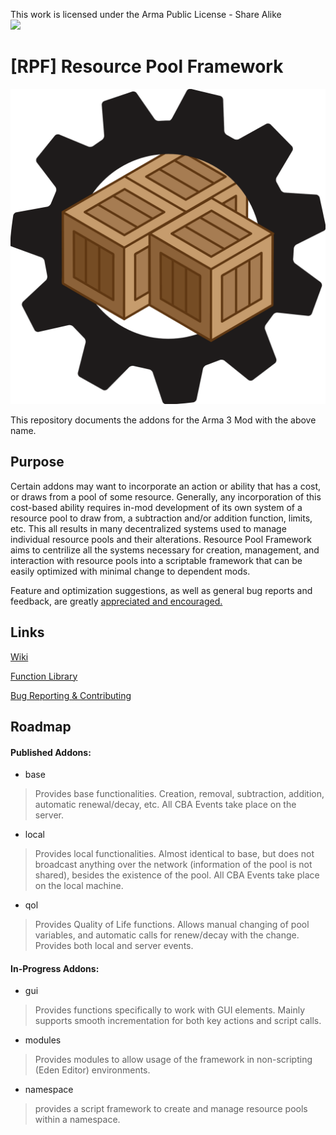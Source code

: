 This work is licensed under the Arma Public License - Share Alike <br><a rel="license" href="https://www.bohemia.net/community/licenses/arma-public-license-share-alike" target="_blank" ><img src="https://data.bistudio.com/images/license/APL-SA.png" > </a>

# [RPF] Resource Pool Framework 

![rpf_icon_128](https://github.com/Anderanged/Daisys-ResourcePool-Framework/blob/main/includes/img/rpf_clipLogo.png)

This repository documents the addons for the Arma 3 Mod with the above name. 

## Purpose

Certain addons may want to incorporate an action or ability that has a cost, or draws from a pool of some resource. Generally, any incorporation of this cost-based ability requires in-mod development of its own system of a resource pool to draw from, a subtraction and/or addition function, limits, etc. This all results in many decentralized systems used to manage individual resource pools and their alterations. Resource Pool Framework aims to centrilize all the systems necessary for creation, management, and interaction with resource pools into a scriptable framework that can be easily optimized with minimal change to dependent mods.

Feature and optimization suggestions, as well as general bug reports and feedback, are greatly [appreciated and encouraged.](https://github.com/Anderanged/Daisys-ResourcePool-Framework/wiki/Bug-Reporting-and-Community-Contributions) 

## Links

[Wiki](https://github.com/Anderanged/Daisys-ResourcePool-Framework/wiki)

[Function Library](https://anderanged.github.io/Daisys-ResourcePool-Framework/)

[Bug Reporting & Contributing](https://github.com/Anderanged/Daisys-ResourcePool-Framework/wiki/Bug-Reporting-and-Community-Contributions)

## Roadmap

#### Published Addons:

- base
> Provides base functionalities. Creation, removal, subtraction, addition, automatic renewal/decay, etc. All CBA Events take place on the server.
- local
> Provides local functionalities. Almost identical to base, but does not broadcast anything over the network (information of the pool is not shared), besides the existence of the pool. All CBA Events take place on the local machine.
- qol
> Provides Quality of Life functions. Allows manual changing of pool variables, and automatic calls for renew/decay with the change. Provides both local and server events.

#### In-Progress Addons:

- gui
> Provides functions specifically to work with GUI elements. Mainly supports smooth incrementation for both key actions and script calls.
- modules
> Provides modules to allow usage of the framework in non-scripting (Eden Editor) environments.
- namespace
> provides a script framework to create and manage resource pools within a namespace.

